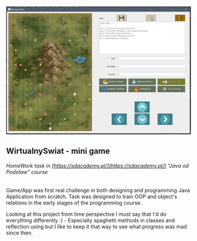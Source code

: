 ![Game Snapshot](https://github.com/Micozus/WirtualnySwiat/blob/master/snapshot.png) 

## WirtualnySwiat - mini game
######  HomeWork task in [https://sdacademy.pl/](https://sdacademy.pl/) "Java od Podstaw" course

Game/App was first real challenge in both designing and programming Java Application from scratch.
Task was designed to train OOP and object's relations in the early stages of the programming course.

Looking at this project from time perspective I must say that I'd do everything differently :) - Especially spaghetti methods in classes and reflection using but I like to keep it that way to see what progress was mad since then.
